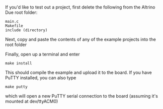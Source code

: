 If you'd like to test out a project, first delete the following from the Altrino Due 
root folder:
	
	main.c
	Makefile
	include (directory)

Next, copy and paste the contents of any of the example projects into the root folder

Finally, open up a terminal and enter
	
	make install

This should compile the example and upload it to the board. If you have PuTTY installed,
you can also type
	
	make putty
	
which will open a new PuTTY serial connection to the board (assuming it's mounted 
at dev/ttyACM0)